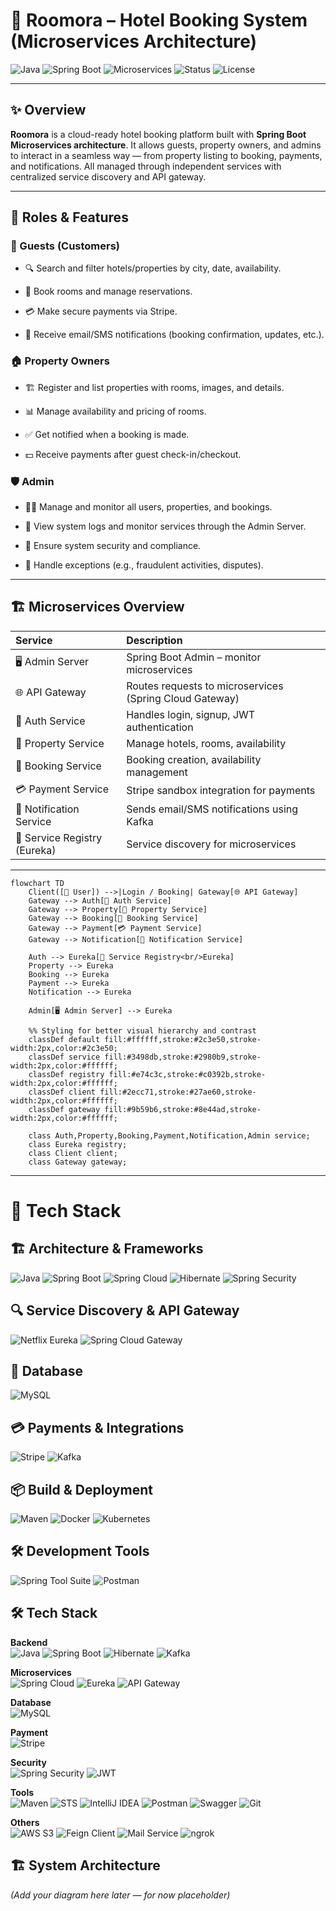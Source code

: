 # 🏨 Roomora – Hotel Booking System (Microservices Architecture)

![Java](https://img.shields.io/badge/Java-17-blue) 
![Spring Boot](https://img.shields.io/badge/Spring%20Boot-3.x-brightgreen)
![Microservices](https://img.shields.io/badge/Architecture-Microservices-orange)
![Status](https://img.shields.io/badge/Status-In%20Development-yellow)
![License](https://img.shields.io/badge/License-MIT-lightgrey)

---

## ✨ Overview
**Roomora** is a cloud-ready hotel booking platform built with **Spring Boot Microservices architecture**.
It allows guests, property owners, and admins to interact in a seamless way — from property listing to booking, payments, and notifications. All managed through independent services with centralized service discovery and API gateway.

---

## 👥 Roles & Features
### 🏨 Guests (Customers)

- 🔍 Search and filter hotels/properties by city, date, availability.

- 📅 Book rooms and manage reservations.

- 💳 Make secure payments via Stripe.

- 📩 Receive email/SMS notifications (booking confirmation, updates, etc.).

### 🏠 Property Owners

- 🏗️ Register and list properties with rooms, images, and details.

- 📊 Manage availability and pricing of rooms.

- ✅ Get notified when a booking is made.

- 💵 Receive payments after guest check-in/checkout.

### 🛡️ Admin

- 👨‍💻 Manage and monitor all users, properties, and bookings.

- 📜 View system logs and monitor services through the Admin Server.

- 🔐 Ensure system security and compliance.

- 🧩 Handle exceptions (e.g., fraudulent activities, disputes).

---

## 🏗️ Microservices Overview

| Service | Description |
| :--- | :--- |
| 🖥️ Admin Server | Spring Boot Admin – monitor microservices |
| 🌐 API Gateway | Routes requests to microservices (Spring Cloud Gateway) |
| 🔑 Auth Service | Handles login, signup, JWT authentication |
| 🏡 Property Service | Manage hotels, rooms, availability |
| 📅 Booking Service | Booking creation, availability management |
| 💳 Payment Service | Stripe sandbox integration for payments |
| 📢 Notification Service | Sends email/SMS notifications using Kafka |
| 📡 Service Registry (Eureka) | Service discovery for microservices |

---

```mermaid
flowchart TD
    Client([🧑 User]) -->|Login / Booking| Gateway[🌐 API Gateway]
    Gateway --> Auth[🔑 Auth Service]
    Gateway --> Property[🏡 Property Service]
    Gateway --> Booking[📅 Booking Service]
    Gateway --> Payment[💳 Payment Service]
    Gateway --> Notification[📢 Notification Service]
    
    Auth --> Eureka[📡 Service Registry<br/>Eureka]
    Property --> Eureka
    Booking --> Eureka
    Payment --> Eureka
    Notification --> Eureka
    
    Admin[🖥️ Admin Server] --> Eureka
    
    %% Styling for better visual hierarchy and contrast
    classDef default fill:#ffffff,stroke:#2c3e50,stroke-width:2px,color:#2c3e50;
    classDef service fill:#3498db,stroke:#2980b9,stroke-width:2px,color:#ffffff;
    classDef registry fill:#e74c3c,stroke:#c0392b,stroke-width:2px,color:#ffffff;
    classDef client fill:#2ecc71,stroke:#27ae60,stroke-width:2px,color:#ffffff;
    classDef gateway fill:#9b59b6,stroke:#8e44ad,stroke-width:2px,color:#ffffff;
    
    class Auth,Property,Booking,Payment,Notification,Admin service;
    class Eureka registry;
    class Client client;
    class Gateway gateway;
```
---
# 🚀 Tech Stack

## 🏗️ Architecture & Frameworks  
![Java](https://img.shields.io/badge/Java-ED8B00?style=for-the-badge&logo=openjdk&logoColor=white)
![Spring Boot](https://img.shields.io/badge/Spring%20Boot-6DB33F?style=for-the-badge&logo=springboot&logoColor=white)
![Spring Cloud](https://img.shields.io/badge/Spring%20Cloud-2496ED?style=for-the-badge&logo=spring&logoColor=white)
![Hibernate](https://img.shields.io/badge/Hibernate-59666C?style=for-the-badge&logo=hibernate&logoColor=white)
![Spring Security](https://img.shields.io/badge/Spring%20Security-6DB33F?style=for-the-badge&logo=springsecurity&logoColor=white)

## 🔍 Service Discovery & API Gateway  
![Netflix Eureka](https://img.shields.io/badge/Netflix%20Eureka-E50914?style=for-the-badge&logo=netflix&logoColor=white)
![Spring Cloud Gateway](https://img.shields.io/badge/Spring%20Cloud%20Gateway-6DB33F?style=for-the-badge&logo=spring&logoColor=white)

## 💾 Database  
![MySQL](https://img.shields.io/badge/MySQL-4479A1?style=for-the-badge&logo=mysql&logoColor=white)

## 💳 Payments & Integrations  
![Stripe](https://img.shields.io/badge/Stripe-008CDD?style=for-the-badge&logo=stripe&logoColor=white)
![Kafka](https://img.shields.io/badge/Kafka-231F20?style=for-the-badge&logo=apachekafka&logoColor=white)

## 📦 Build & Deployment  
![Maven](https://img.shields.io/badge/Maven-C71A36?style=for-the-badge&logo=apachemaven&logoColor=white)
![Docker](https://img.shields.io/badge/Docker-2496ED?style=for-the-badge&logo=docker&logoColor=white)
![Kubernetes](https://img.shields.io/badge/Kubernetes-326CE5?style=for-the-badge&logo=kubernetes&logoColor=white)

## 🛠️ Development Tools  
![Spring Tool Suite](https://img.shields.io/badge/Spring%20Tool%20Suite-6DB33F?style=for-the-badge&logo=spring&logoColor=white)
![Postman](https://img.shields.io/badge/Postman-FF6C37?style=for-the-badge&logo=postman&logoColor=white)



## 🛠️ Tech Stack

**Backend**  
![Java](https://img.shields.io/badge/Java%2017-ED8B00?style=for-the-badge&logo=openjdk&logoColor=white)
![Spring Boot](https://img.shields.io/badge/Spring%20Boot%203.x-6DB33F?style=for-the-badge&logo=springboot&logoColor=white)
![Hibernate](https://img.shields.io/badge/Hibernate-59666C?style=for-the-badge&logo=hibernate&logoColor=white)
![Kafka](https://img.shields.io/badge/Kafka-231F20?style=for-the-badge&logo=apachekafka&logoColor=white)

**Microservices**  
![Spring Cloud](https://img.shields.io/badge/Spring%20Cloud-6DB33F?style=for-the-badge&logo=spring&logoColor=white)
![Eureka](https://img.shields.io/badge/Eureka-E50914?style=for-the-badge&logo=netflix&logoColor=white)
![API Gateway](https://img.shields.io/badge/API%20Gateway-6DB33F?style=for-the-badge&logo=spring&logoColor=white)

**Database**  
![MySQL](https://img.shields.io/badge/MySQL-4479A1?style=for-the-badge&logo=mysql&logoColor=white)

**Payment**  
![Stripe](https://img.shields.io/badge/Stripe-008CDD?style=for-the-badge&logo=stripe&logoColor=white)

**Security**  
![Spring Security](https://img.shields.io/badge/Spring%20Security-6DB33F?style=for-the-badge&logo=springsecurity&logoColor=white)
![JWT](https://img.shields.io/badge/JWT-000000?style=for-the-badge&logo=jsonwebtokens&logoColor=white)

**Tools**  
![Maven](https://img.shields.io/badge/Maven-C71A36?style=for-the-badge&logo=apachemaven&logoColor=white)
![STS](https://img.shields.io/badge/Spring%20Tool%20Suite-6DB33F?style=for-the-badge&logo=spring&logoColor=white)
![IntelliJ IDEA](https://img.shields.io/badge/IntelliJ%20IDEA-000000?style=for-the-badge&logo=intellijidea&logoColor=white)
![Postman](https://img.shields.io/badge/Postman-FF6C37?style=for-the-badge&logo=postman&logoColor=white)
![Swagger](https://img.shields.io/badge/Swagger-85EA2D?style=for-the-badge&logo=swagger&logoColor=black)
![Git](https://img.shields.io/badge/Git-F05032?style=for-the-badge&logo=git&logoColor=white)

**Others**  
![AWS S3](https://img.shields.io/badge/AWS%20S3-569A31?style=for-the-badge&logo=amazons3&logoColor=white)
![Feign Client](https://img.shields.io/badge/Feign%20Client-6DB33F?style=for-the-badge&logo=spring&logoColor=white)
![Mail Service](https://img.shields.io/badge/Mail%20Service-0078D4?style=for-the-badge&logo=microsoftoutlook&logoColor=white)
![ngrok](https://img.shields.io/badge/ngrok-1F1E37?style=for-the-badge&logo=ngrok&logoColor=white)


## 🏗️ System Architecture
*(Add your diagram here later — for now placeholder)*  

